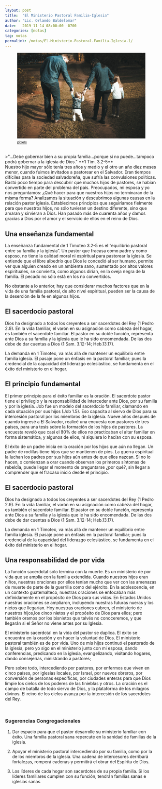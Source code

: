 ```yaml
---
layout: post
title:  "El Ministerio Pastoral Familia-Iglesia"
author: "Lic. Orlando Baldelomar"
date:   2019-11-14 08:00:00 -0700
categories: [notas]
tag: notas
permalink: /notas/El-Ministerio-Pastoral-Familia-Iglesia-1/
---
```

<figure>
<img src="/assets/img/family.jpg" class="img-fluid" alt="Responsive image">
<figcaption><a href="https://www.pexels.com/"><small>pixels</small></a></figcaption>
</figure>
<br>
>"...Debe gobernar bien a su propia familia...porque si no puede...tampoco podrá gobernar a la iglesia de Dios."
**1 Tim. 3.2-5**

<br>
Nuestro hijo mayor sólo tenía tres años y medio y el otro un año diez meses menor, cuando fuimos invitados a pastorear en el Salvador. Eran tiempos difíciles para la sociedad salvadoreña, que sufría las convulsiones políticas.  Bastó poco tiempo para descubrir que muchos hijos de pastores, se habían convertido en parte del problema del país.
Preocupados, mi esposa y yo nos preguntamos: ¿Qué hacer para que nuestros hijos no terminaran de la misma forma?   Analizamos la situación y descubrimos  algunas causas en la relación pastor iglesia. Establecimos principios que seguiríamos fielmente para que nuestros hijos, no sólo tuvieran un destino diferente, sino que amaran y sirvieran a Dios. Han pasado  más de cuarenta años y damos gracias a Dios por el amor y el servicio de ellos en el reino de Dios.

<br>
<h2 class="text-center">Una enseñanza fundamental</h2>

La enseñanza fundamental de 1 Timoteo 3.2-5 es el “equilibrio pastoral entre su familia y la iglesia”. Un pastor que fracasa como padre y como esposo, no tiene la calidad moral ni espiritual para pastorear la iglesia. Se entiende que el libre albedrío que Dios le concedió al ser humano, permite ver que alguien creado en un ambiente sano, sustentado por altos valores espirituales, se convierta, como algunos dirían, en la oveja negra de la familia.  El pecado no sólo está en los no convertidos.

No obstante a lo anterior, hay que considerar muchos factores  que en la vida de una familia pastoral, de alto nivel espiritual, pueden ser la causa de la deserción de la fe  en algunos hijos.  


<h2 class="text-center">El sacerdocio pastoral</h2>

Dios ha designado a todos los creyentes a ser sacerdotes del Rey (1 Pedro 2.9). En la vida familiar, el varón en su asignación como cabeza del hogar, es también el sacerdote familiar.  El pastor en su doble función, representa ante Dios a su familia y la iglesia que le ha sido encomendada. De las dos debe de dar cuentas a Dios (1 Sam. 3.12-14; Heb.13.17).

La demanda en 1 Timoteo, va más allá de mantener un equilibrio entre familia iglesia. El pasaje pone un énfasis en la pastoral familiar; pues la credencial de la  capacidad  del liderazgo eclesiástico, se fundamenta en el éxito del ministerio en el  hogar.


<h2 class="text-center">El principio fundamental</h2>

El primer principio para el éxito familiar es la oración. El sacerdote pastor tiene el privilegio y la responsabilidad de interceder ante Dios, por su familia y por la iglesia.  Job fue un modelo del sacerdocio familiar, clamando en cada situación por sus hijos (Job 1.5). Eso  capacita al siervo de Dios para su intercesión pastoral por los miembros de la iglesia.
Nueve años después de cuando ingresé a El Salvador, realicé una encuesta con pastores de tres países, para una tesis sobre la formación de los hijos de pastores. La encuesta reveló que casi el 80% de ellos no practicaban el altar familiar en forma sistemática, y algunos de  ellos, ni siquiera lo hacían con su esposa.

El éxito de un padre inicia en la oración por los hijos que aún no llegan. Un padre de rodillas tiene hijos que se mantienen de pies. La guerra espiritual la luchan los padres  por sus hijos aún antes  de que ellos nazcan. Si no lo hacen, o comienzan a orar cuando observan los primeros síntomas de rebeldía, puede llegar el momento de preguntarse ¿por qué?, sin llegar a comprender que el fracaso inició desde el principio.

<h2 class="text-center">El sacerdocio pastoral</h2>

Dios ha designado a todos los creyentes a ser sacerdotes del Rey (1 Pedro 2.9). En la vida familiar, el varón en su asignación como cabeza del hogar, es también el sacerdote familiar.  El pastor en su doble función,  representa ante Dios a su familia y la iglesia que le ha sido encomendada. De las dos debe de dar cuentas a Dios (1 Sam. 3.12-14; Heb.13.17).

La demanda en 1 Timoteo, va más allá de mantener un equilibrio entre familia iglesia. El pasaje pone un énfasis en la pastoral familiar; pues la credencial de la capacidad  del liderazgo eclesiástico, se fundamenta en el éxito del ministerio en el hogar.


<h2 class="text-center">Una responsabilidad de por vida</h2>

La función sacerdotal sólo termina con la muerte. Es un ministerio de por vida que se amplía con la familia extendida. Cuando nuestros hijos eran niños, nuestras oraciones por ellos tenían mucho que ver con las amenazas de muerte de parte de la guerrilla como del ejército.  En la adolescencia, en un contexto guatemalteco, nuestras oraciones se enfocaban más definidamente en el propósito de Dios para sus vidas. En Estados Unidos nuestras oraciones se ampliaron, incluyendo nuestras futuras nueras y los nietos que llegarían. Hoy nuestras oraciones cubren, el ministerio de nuestros hijos,los cinco nietos y el propósito de Dios para ellos; pero también oramos por los bisnietos que talvés no conoceremos, y que llegarán si el Señor no viene antes por su Iglesia.

El ministerio sacerdotal en la vida del pastor se duplica. El éxito se encuentra en la oración y en hacer la voluntad de Dios. El ministerio pastoral también es de por vida. Uno de mis hijos continuó el pastorado de la iglesia, pero yo sigo en el ministerio junto con mi esposa, dando conferencias, predicando en la iglesia, evangelizando, visitando hogares, dando consejerías, ministrando a pastores;

Pero sobre todo, intercediendo por pastores, por enfermos que viven en cinco países, por iglesias locales, por Israel, por nuevos obreros, por conversión de personas específicas, por ciudades enteras para que Dios limpie los cielos de los poderes de las tinieblas y otros.  La oración es el campo de batalla de todo siervo de Dios, y la  plataforma de los milagros divinos. El reino de los cielos avanza por la intercesión de los sacerdotes del Rey.


<br>
<h3 class="text-center">Sugerencias Congregacionales</h3>

1. Dar espacio para que el pastor desarrolle su ministerio familiar con éxito. Una familia pastoral sana repercute en la sanidad de familias de la iglesia.


2. Apoyar el ministerio pastoral intercediendo por su familia, como por la de los miembros de la iglesia. Una cadena de intercesores derribará fortalezas, romperá cadenas y permitirá el obrar del Espíritu de Dios.


3. Los líderes de cada hogar son sacerdotes de su propia familia. Si los líderes familiares cumplen con su función, tendrán familias sanas e iglesias sanas.


<br>

